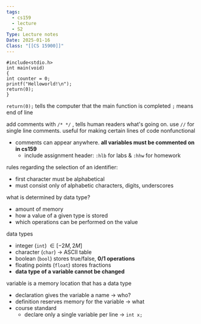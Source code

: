 ```yaml
---
tags:
  - cs159
  - lecture
  - S2
Type: Lecture notes
Date: 2025-01-16
Class: "[[CS 15900]]"
---
```

```
#include<stdio.h>
int main(void)
{
int counter = 0;
printf("Helloworld!\n");
return(0);
}
```

`return(0);` tells the computer that the main function is completed 
`;` means end of line

add comments with `/* */` , tells human readers what's going on. use `//` for single line comments. useful for making certain lines of code nonfunctional
- comments can appear anywhere. **all variables must be commented on in cs159**
	- include assignment header: `:hlb` for labs & `:hhw` for homework                           

rules regarding the selection of an identifier:
- first character must be alphabetical 
- must consist only of alphabetic characters, digits, underscores

what is determined by data type?
- amount of memory
- how a value of a given type is stored
- which operations can be performed on the value

data types
- integer (`int`) $\in[-2M,2M]$
- character (`char`) -> ASCII table 
- boolean (`bool`) stores true/false, **0/1 operations**
- floating points (`float`) stores fractions
- **data type of a variable cannot be changed** 

variable is a memory location that has a data type
- declaration gives the variable a name -> who?
- definition reserves memory for the variable -> what 
- course standard
  -  declare only a single variable per line -> `int x;`